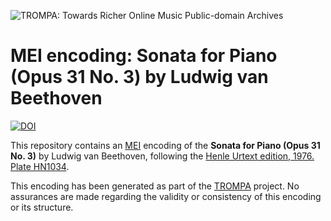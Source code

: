 ![TROMPA: Towards Richer Online Music Public-domain Archives](https://trompamusic.eu/sites/default/files/top-bar-logo_0_0.png)

# MEI encoding: Sonata for Piano (Opus 31 No. 3) by Ludwig van Beethoven


[![DOI](https://zenodo.org/badge/355870112.svg)](https://zenodo.org/badge/latestdoi/355870112)



This repository contains an [MEI](https://music-encoding.org) encoding of the **Sonata for Piano (Opus 31 No. 3)** by Ludwig van Beethoven, 
following the [Henle Urtext edition, 1976. Plate HN1034](https://imslp.org/wiki/Special:ReverseLookup/621762).

This encoding has been generated as part of the [TROMPA](https://trompamusic.eu) project. 
No assurances are made regarding the validity or consistency of this encoding or its structure. 
